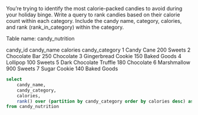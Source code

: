 You’re trying to identify the most calorie-packed candies to avoid during your holiday binge. Write a query to rank candies based on their calorie count within each category. Include the candy name, category, calories, and rank (rank_in_category) within the category.

Table name: candy_nutrition

candy_id	candy_name	calories	candy_category
1	Candy Cane	200	Sweets
2	Chocolate Bar	250	Chocolate
3	Gingerbread Cookie	150	Baked Goods
4	Lollipop	100	Sweets
5	Dark Chocolate Truffle	180	Chocolate
6	Marshmallow	900	Sweets
7	Sugar Cookie	140	Baked Goods



```sql
select
    candy_name,
    candy_category,
    calories,
    rank() over (partition by candy_category order by calories desc) as rank_in_category
from candy_nutrition
```